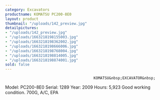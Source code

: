```yaml
---
category: Excavators
productname: KOMATSU PC200-8E0
layout: product
thumbnail: "/uploads/142_preview.jpg"
detailpictures:
- "/uploads/142_preview.jpg"
- "/uploads/1663218198155003.jpg"
- "/uploads/1663218198362002.jpg"
- "/uploads/1663218198666006.jpg"
- "/uploads/1663218198768004.jpg"
- "/uploads/1663218198814005.jpg"
- "/uploads/1663218198874001.jpg"
sold: false
---
```


                                            KOMATSU&nbsp;EXCAVATOR&nbsp;
Model:&nbsp;PC200-8E0
Serial: 1289
Year:&nbsp;2009
Hours:&nbsp;5,923
Good working condition.
700G, A/C, EPA


